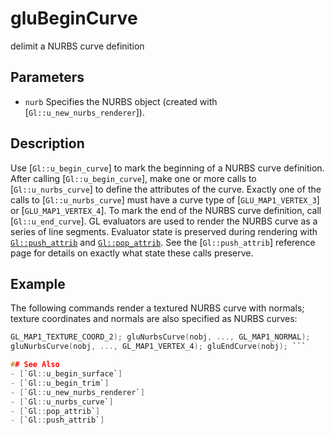 # gluBeginCurve
delimit a NURBS curve definition

## Parameters
- `nurb`
  Specifies the NURBS object (created with
  [`Gl::u_new_nurbs_renderer`]).

## Description
Use [`Gl::u_begin_curve`] to mark the beginning of a NURBS curve
  definition. After calling [`Gl::u_begin_curve`], make one or more
  calls to [`Gl::u_nurbs_curve`] to define the attributes of the curve.
  Exactly one of the calls to [`Gl::u_nurbs_curve`] must have a curve
  type of [`GLU_MAP1_VERTEX_3`] or [`GLU_MAP1_VERTEX_4`]. To mark the
  end of the NURBS curve definition, call [`Gl::u_end_curve`].
GL evaluators are used to render the NURBS curve as a series of line
  segments. Evaluator state is preserved during rendering with
  [`Gl::push_attrib`]([`GLU_EVAL_BIT`]) and [`Gl::pop_attrib`](). See
  the [`Gl::push_attrib`] reference page for details on exactly what
  state these calls preserve.

## Example
The following commands render a textured NURBS curve with normals;
  texture coordinates and normals are also specified as NURBS curves:
  ```c gluBeginCurve(nobj); gluNurbsCurve(nobj, ...,
  GL_MAP1_TEXTURE_COORD_2); gluNurbsCurve(nobj, ..., GL_MAP1_NORMAL);
  gluNurbsCurve(nobj, ..., GL_MAP1_VERTEX_4); gluEndCurve(nobj); ```

## See Also
- [`Gl::u_begin_surface`]
- [`Gl::u_begin_trim`]
- [`Gl::u_new_nurbs_renderer`]
- [`Gl::u_nurbs_curve`]
- [`Gl::pop_attrib`]
- [`Gl::push_attrib`]
